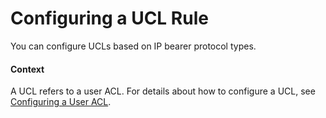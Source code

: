 Configuring a UCL Rule
======================

You can configure UCLs based on IP bearer protocol types.

#### Context

A UCL refers to a user ACL. For details about how to configure
a UCL, see [Configuring a User ACL](../vrp/dc_vrp_acl4_cfg_0097.html).